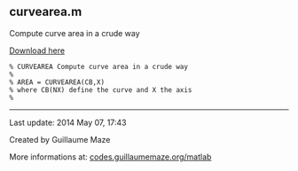 ## curvearea.m ##
Compute curve area in a crude way

[Download here](http://guillaumemaze.googlecode.com/svn/trunk/matlab/codes/matrix/curvearea.m)

```
% CURVEAREA Compute curve area in a crude way
%
% AREA = CURVEAREA(CB,X)
% where CB(NX) define the curve and X the axis
%
```

---

Last update: 2014 May 07, 17:43

Created by Guillaume Maze

More informations at: [codes.guillaumemaze.org/matlab](http://codes.guillaumemaze.org/matlab)